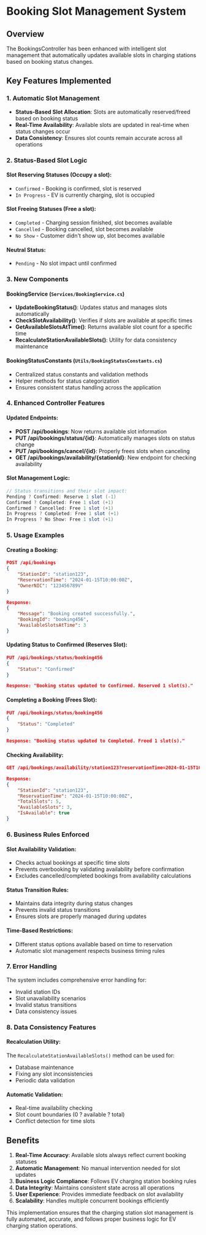 # Booking Slot Management System

## Overview
The BookingsController has been enhanced with intelligent slot management that automatically updates available slots in charging stations based on booking status changes.

## Key Features Implemented

### 1. Automatic Slot Management
- **Status-Based Slot Allocation**: Slots are automatically reserved/freed based on booking status
- **Real-Time Availability**: Available slots are updated in real-time when status changes occur
- **Data Consistency**: Ensures slot counts remain accurate across all operations

### 2. Status-Based Slot Logic

#### Slot Reserving Statuses (Occupy a slot):
- `Confirmed` - Booking is confirmed, slot is reserved
- `In Progress` - EV is currently charging, slot is occupied

#### Slot Freeing Statuses (Free a slot):
- `Completed` - Charging session finished, slot becomes available
- `Cancelled` - Booking cancelled, slot becomes available
- `No Show` - Customer didn't show up, slot becomes available

#### Neutral Status:
- `Pending` - No slot impact until confirmed

### 3. New Components

#### BookingService (`Services/BookingService.cs`)
- **UpdateBookingStatus()**: Updates status and manages slots automatically
- **CheckSlotAvailability()**: Verifies if slots are available at specific times
- **GetAvailableSlotsAtTime()**: Returns available slot count for a specific time
- **RecalculateStationAvailableSlots()**: Utility for data consistency maintenance

#### BookingStatusConstants (`Utils/BookingStatusConstants.cs`)
- Centralized status constants and validation methods
- Helper methods for status categorization
- Ensures consistent status handling across the application

### 4. Enhanced Controller Features

#### Updated Endpoints:
- **POST /api/bookings**: Now returns available slot information
- **PUT /api/bookings/status/{id}**: Automatically manages slots on status change
- **PUT /api/bookings/cancel/{id}**: Properly frees slots when canceling
- **GET /api/bookings/availability/{stationId}**: New endpoint for checking availability

#### Slot Management Logic:
```csharp
// Status transitions and their slot impact:
Pending ? Confirmed: Reserve 1 slot (-1)
Confirmed ? Completed: Free 1 slot (+1)
Confirmed ? Cancelled: Free 1 slot (+1)
In Progress ? Completed: Free 1 slot (+1)
In Progress ? No Show: Free 1 slot (+1)
```

### 5. Usage Examples

#### Creating a Booking:
```json
POST /api/bookings
{
    "StationId": "station123",
    "ReservationTime": "2024-01-15T10:00:00Z",
    "OwnerNIC": "123456789V"
}

Response:
{
    "Message": "Booking created successfully.",
    "BookingId": "booking456",
    "AvailableSlotsAtTime": 3
}
```

#### Updating Status to Confirmed (Reserves Slot):
```json
PUT /api/bookings/status/booking456
{
    "Status": "Confirmed"
}

Response: "Booking status updated to Confirmed. Reserved 1 slot(s)."
```

#### Completing a Booking (Frees Slot):
```json
PUT /api/bookings/status/booking456
{
    "Status": "Completed"
}

Response: "Booking status updated to Completed. Freed 1 slot(s)."
```

#### Checking Availability:
```json
GET /api/bookings/availability/station123?reservationTime=2024-01-15T10:00:00Z

Response:
{
    "StationId": "station123",
    "ReservationTime": "2024-01-15T10:00:00Z",
    "TotalSlots": 5,
    "AvailableSlots": 3,
    "IsAvailable": true
}
```

### 6. Business Rules Enforced

#### Slot Availability Validation:
- Checks actual bookings at specific time slots
- Prevents overbooking by validating availability before confirmation
- Excludes cancelled/completed bookings from availability calculations

#### Status Transition Rules:
- Maintains data integrity during status changes
- Prevents invalid status transitions
- Ensures slots are properly managed during updates

#### Time-Based Restrictions:
- Different status options available based on time to reservation
- Automatic slot management respects business timing rules

### 7. Error Handling

The system includes comprehensive error handling for:
- Invalid station IDs
- Slot unavailability scenarios
- Invalid status transitions
- Data consistency issues

### 8. Data Consistency Features

#### Recalculation Utility:
The `RecalculateStationAvailableSlots()` method can be used for:
- Database maintenance
- Fixing any slot inconsistencies
- Periodic data validation

#### Automatic Validation:
- Real-time availability checking
- Slot count boundaries (0 ? available ? total)
- Conflict detection for time slots

## Benefits

1. **Real-Time Accuracy**: Available slots always reflect current booking statuses
2. **Automatic Management**: No manual intervention needed for slot updates  
3. **Business Logic Compliance**: Follows EV charging station booking rules
4. **Data Integrity**: Maintains consistent state across all operations
5. **User Experience**: Provides immediate feedback on slot availability
6. **Scalability**: Handles multiple concurrent bookings efficiently

This implementation ensures that the charging station slot management is fully automated, accurate, and follows proper business logic for EV charging station operations.